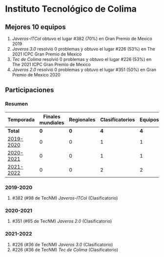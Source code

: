 ---
---

# Instituto Tecnológico de Colima

## Mejores 10 equipos

1. _Javeros-ITCol_ obtuvo el lugar #382 (70%) en Gran Premio de Mexico 2019
1. _Javeros 3.0_ resolvió 0 problemas y obtuvo el lugar #226 (53%) en The 2021 ICPC Gran Premio de Mexico
1. _Tec de Colima_ resolvió 0 problemas y obtuvo el lugar #226 (53%) en The 2021 ICPC Gran Premio de Mexico
1. _Javeros 2.0_ resolvió 0 problemas y obtuvo el lugar #351 (50%) en Gran Premio de Mexico 2020

## Participaciones

### Resumen

| Temporada | Finales mundiales | Regionales | Clasificatorios | Equipos |
| --- | --- | --- | --- | --- |
| **Total** | **0** | **0** | **4** | **4** |
| [2019-2020](#2019-2020) | 0 | 0 | 1 | 1 |
| [2020-2021](#2020-2021) | 0 | 0 | 1 | 1 |
| [2021-2022](#2021-2022) | 0 | 0 | 2 | 2 |

### 2019-2020

1. #382 (#98 de TecNM) _Javeros-ITCol_ (Clasificatorio)

### 2020-2021

1. #351 (#65 de TecNM) _Javeros 2.0_ (Clasificatorio)

### 2021-2022

1. #226 (#36 de TecNM) _Javeros 3.0_ (Clasificatorio)
1. #226 (#36 de TecNM) _Tec de Colima_ (Clasificatorio)




